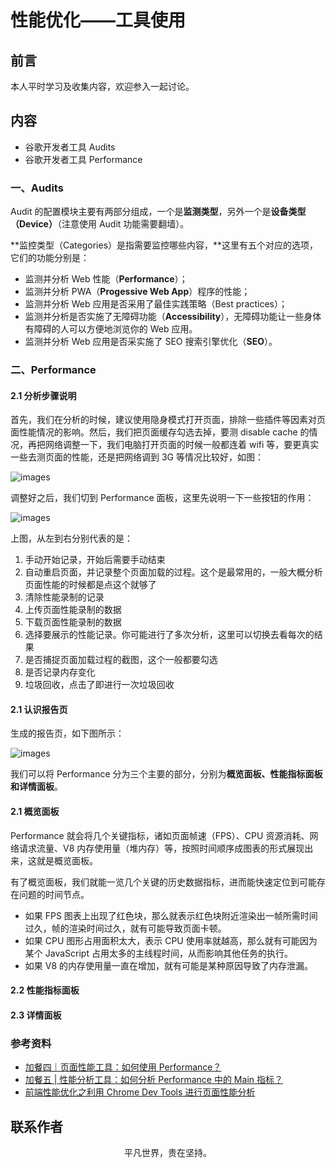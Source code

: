 # 性能优化——工具使用

## 前言

本人平时学习及收集内容，欢迎参入一起讨论。

## 内容

- 谷歌开发者工具 Audits
- 谷歌开发者工具 Performance

### 一、Audits

Audit 的配置模块主要有两部分组成，一个是**监测类型**，另外一个是**设备类型（Device）**（注意使用 Audit 功能需要翻墙）。

**监控类型（Categories）是指需要监控哪些内容，**这里有五个对应的选项，它们的功能分别是：

- 监测并分析 Web 性能（**Performance**）；
- 监测并分析 PWA（**Progessive Web App**）程序的性能；
- 监测并分析 Web 应用是否采用了最佳实践策略（Best practices）；
- 监测并分析是否实施了无障碍功能（**Accessibility**），无障碍功能让一些身体有障碍的人可以方便地浏览你的 Web 应用。
- 监测并分析 Web 应用是否采实施了 SEO 搜索引擎优化（**SEO**）。

### 二、Performance

#### 2.1 分析步骤说明

首先，我们在分析的时候，建议使用隐身模式打开页面，排除一些插件等因素对页面性能情况的影响。然后，我们把页面缓存勾选去掉，要测 disable cache 的情况，再把网络调整一下，我们电脑打开页面的时候一般都连着 wifi 等，要更真实一些去测页面的性能，还是把网络调到 3G 等情况比较好，如图：

![images](performance44.png)

调整好之后，我们切到 Performance 面板，这里先说明一下一些按钮的作用：

![images](performance45.png)

上图，从左到右分别代表的是：

1. 手动开始记录，开始后需要手动结束
2. 自动重启页面，并记录整个页面加载的过程。这个是最常用的，一般大概分析页面性能的时候都是点这个就够了
3. 清除性能录制的记录
4. 上传页面性能录制的数据
5. 下载页面性能录制的数据
6. 选择要展示的性能记录。你可能进行了多次分析，这里可以切换去看每次的结果
7. 是否捕捉页面加载过程的截图，这个一般都要勾选
8. 是否记录内存变化
9. 垃圾回收，点击了即进行一次垃圾回收

#### 2.1 认识报告页

生成的报告页，如下图所示：

![images](performance43.png)

我们可以将 Performance 分为三个主要的部分，分别为**概览面板、性能指标面板和详情面板**。

#### 2.1 概览面板

Performance 就会将几个关键指标，诸如页面帧速（FPS）、CPU 资源消耗、网络请求流量、V8 内存使用量（堆内存）等，按照时间顺序成图表的形式展现出来，这就是概览面板。

有了概览面板，我们就能一览几个关键的历史数据指标，进而能快速定位到可能存在问题的时间节点。

- 如果 FPS 图表上出现了红色块，那么就表示红色块附近渲染出一帧所需时间过久，帧的渲染时间过久，就有可能导致页面卡顿。
- 如果 CPU 图形占用面积太大，表示 CPU 使用率就越高，那么就有可能因为某个 JavaScript 占用太多的主线程时间，从而影响其他任务的执行。
- 如果 V8 的内存使用量一直在增加，就有可能是某种原因导致了内存泄漏。

#### 2.2 性能指标面板

#### 2.3 详情面板

### 参考资料

- [加餐四｜页面性能工具：如何使用 Performance？](https://time.geekbang.org/column/article/177070)
- [加餐五 | 性能分析工具：如何分析 Performance 中的 Main 指标？](https://time.geekbang.org/column/article/179428)
- [前端性能优化之利用 Chrome Dev Tools 进行页面性能分析](https://juejin.im/post/5e3ce5fb51882549575f7dea)

## 联系作者

<div align="center">
    <p>
        平凡世界，贵在坚持。
    </p>
    <img :src="$withBase('/about/contact.png')" />
</div>
